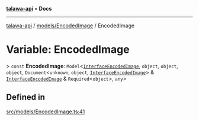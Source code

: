 [**talawa-api**](../../../README.md) • **Docs**

***

[talawa-api](../../../modules.md) / [models/EncodedImage](../README.md) / EncodedImage

# Variable: EncodedImage

\> `const` **EncodedImage**: `Model`\<[`InterfaceEncodedImage`](../interfaces/InterfaceEncodedImage.md), `object`, `object`, `object`, `Document`\<`unknown`, `object`, [`InterfaceEncodedImage`](../interfaces/InterfaceEncodedImage.md)\> & [`InterfaceEncodedImage`](../interfaces/InterfaceEncodedImage.md) & `Required`\<`object`\>, `any`\>

## Defined in

[src/models/EncodedImage.ts:41](https://github.com/PalisadoesFoundation/talawa-api/blob/2f8fb6988cd34004fbbf76550c8eef691b861a19/src/models/EncodedImage.ts#L41)
